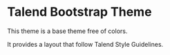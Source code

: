 # Talend Bootstrap Theme

This theme is a base theme free of colors.

It provides a layout that follow Talend Style Guidelines.

